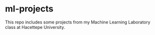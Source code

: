 # ml-projects
This repo includes some projects from my Machine Learning Laboratory class at Hacettepe University.
